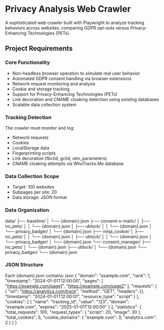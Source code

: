 # Privacy Analysis Web Crawler

A sophisticated web crawler built with Playwright to analyze tracking behaviors across websites, comparing GDPR opt-outs versus Privacy-Enhancing Technologies (PETs).

## Project Requirements

### Core Functionality
- Non-headless browser operation to simulate real user behavior
- Automated GDPR consent handling via browser extensions
- Network request monitoring and analysis
- Cookie and storage tracking
- Support for Privacy-Enhancing Technologies (PETs)
- Link decoration and CNAME cloaking detection using existing databases
- Scalable data collection system

### Tracking Detection
The crawler must monitor and log:
- Network requests
- Cookies
- LocalStorage data
- Fingerprinting scripts
- Link decoration (fbclid, gclid, utm_parameters)
- CNAME cloaking attempts via WhoTracks.Me database

### Data Collection Scope
- Target: 100 websites
- Subpages per site: 20
- Data storage: JSON format

### Data Organization
data/
├── baseline/
│   └── {domain}.json
├── consent-o-matic/
│   ├── no_pets/
│   │   └── {domain}.json
│   ├── ublock/
│   │   └── {domain}.json
│   └── privacy_badger/
│       └── {domain}.json
├── ninja_cookie/
│   ├── no_pets/
│   │   └── {domain}.json
│   ├── ublock/
│   │   └── {domain}.json
│   └── privacy_badger/
│       └── {domain}.json
└── consent_manager/
    ├── no_pets/
    │   └── {domain}.json
    ├── ublock/
    │   └── {domain}.json
    └── privacy_badger/
        └── {domain}.json

### JSON Structure
Each {domain}.json contains:
json
{
"domain": "example.com",
"rank": 1,
"timestamp": "2024-01-01T12:00:00",
"pages": [
"https://example.com/page1",
"https://example.com/page2"
],
"requests": [
{
"url": "https://analytics.com/track",
"method": "GET",
"headers": {},
"timestamp": "2024-01-01T12:00:01",
"resource_type": "script"
}
],
"cookies": [
{
"name": "tracking_id",
"value": "123",
"domain": "example.com",
"expires": "2025-01-01T12:00:00"
}
],
"statistics": {
"total_requests": 100,
"request_types": {
"script": 20,
"image": 30
},
"total_cookies": 5,
"cookie_domains": {
"example.com": 3,
"analytics.com": 2
}
}
}